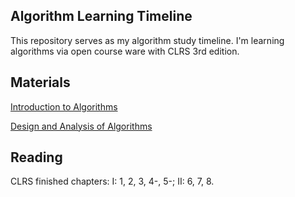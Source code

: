 ## Algorithm Learning Timeline

This repository serves as my algorithm study timeline. I'm learning algorithms via open course ware with CLRS 3rd edition.

## Materials

[Introduction to Algorithms](https://ocw.mit.edu/courses/electrical-engineering-and-computer-science/6-006-introduction-to-algorithms-fall-2011/)

[Design and Analysis of Algorithms](https://ocw.mit.edu/courses/electrical-engineering-and-computer-science/6-046j-design-and-analysis-of-algorithms-spring-2015/)

## Reading

CLRS finished chapters: I: 1, 2, 3, 4-, 5-; II: 6, 7, 8.
